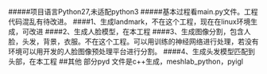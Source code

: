 #####项目语言Python27,未适配python3
#####基本过程看main.py文件。工程代码混乱有待改进。
####1、生成landmark，不在这个工程，现在在linux环境生成，可改进
####2、生成人脸模型，在本工程
####3、生成图像分割，包含人脸，头发，背景，衣服。不在这个工程。可以用训练的神经网络进行处理，若没有环境可以用开发的人脸图像预处理平台进行分割。
####4、生成头发模型匹配到头部，在本工程
##其他
部分pyd 文件是c++生成，meshlab_python，pyigl

